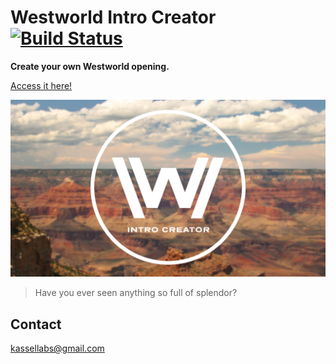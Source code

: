 # Westworld Intro Creator [![Build Status](https://travis-ci.org/KasselLabs/WestworldIntroCreator.svg?branch=master)](https://travis-ci.org/KasselLabs/WestworldIntroCreator)

**Create your own Westworld opening.**

[Access it here!](https://WestworldIntroCreator.KasselLabs.io/#/)

<p align="center">
  <a target="_blank" href="https://WestworldIntroCreator.KasselLabs.io">
    <img src="./src/assets/img/preview2.jpg"/>
  </a>
</p>

> Have you ever seen anything so full of splendor?

## Contact

[kassellabs@gmail.com](mailto:kassellabs+westworld@gmail.com)
